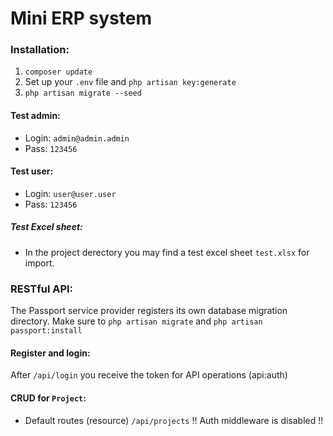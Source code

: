 # Mini ERP system
### Installation:
1. ```composer update```
2. Set up your ```.env``` file and ```php artisan key:generate```
3. ```php artisan migrate --seed```

#### Test admin:
- Login: ```admin@admin.admin```
- Pass: ```123456```

#### Test user:
- Login: ```user@user.user```
- Pass: ```123456```

##### Test Excel sheet:
- In the project derectory you may find a test excel sheet ```test.xlsx``` for import.

### RESTful API:

The Passport service provider registers its own database migration directory. Make sure to ```php artisan migrate``` and ```php artisan passport:install```

#### Register and login:
After ```/api/login``` you receive the token for API operations (api:auth)

#### CRUD for ```Project```:
- Default routes (resource)
```/api/projects```
!! Auth middleware is disabled !!

